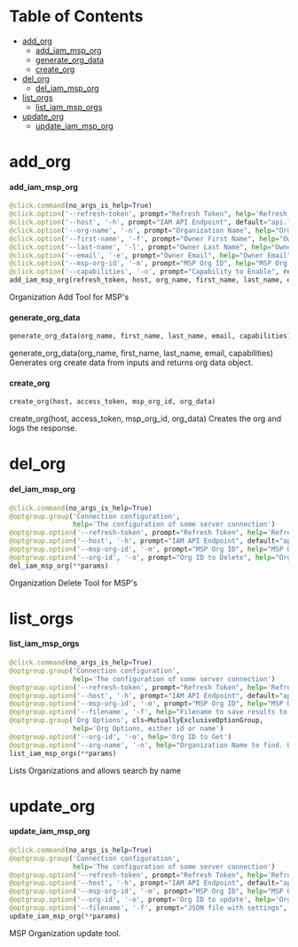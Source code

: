 # Table of Contents

* [add\_org](#add_org)
  * [add\_iam\_msp\_org](#add_org.add_iam_msp_org)
  * [generate\_org\_data](#add_org.generate_org_data)
  * [create\_org](#add_org.create_org)
* [del\_org](#del_org)
  * [del\_iam\_msp\_org](#del_org.del_iam_msp_org)
* [list\_orgs](#list_orgs)
  * [list\_iam\_msp\_orgs](#list_orgs.list_iam_msp_orgs)
* [update\_org](#update_org)
  * [update\_iam\_msp\_org](#update_org.update_iam_msp_org)

<a name="add_org"></a>
# add\_org

<a name="add_org.add_iam_msp_org"></a>
#### add\_iam\_msp\_org

```python
@click.command(no_args_is_help=True)
@click.option('--refresh-token', prompt="Refresh Token", help='Refresh Token from FlexeraOne', required=True)
@click.option('--host', '-h', prompt="IAM API Endpoint", default="api.flexeratest.com", show_default=True)
@click.option('--org-name', '-n', prompt="Organization Name", help="Organization Name", required=True)
@click.option('--first-name', '-f', prompt="Owner First Name", help="Owner First Name", required=True)
@click.option('--last-name', '-l', prompt="Owner Last Name", help="Owner Last Name", required=True)
@click.option('--email', '-e', prompt="Owner Email", help="Owner Email", required=True)
@click.option('--msp-org-id', '-m', prompt="MSP Org ID", help="MSP Org ID", required=True)
@click.option('--capabilities', '-o', prompt="Capability to Enable", required=True, multiple=True, type=click.Choice(flexera_capabilities))
add_iam_msp_org(refresh_token, host, org_name, first_name, last_name, email, msp_org_id, capabilities)
```

Organization Add Tool for MSP's

<a name="add_org.generate_org_data"></a>
#### generate\_org\_data

```python
generate_org_data(org_name, first_name, last_name, email, capabilities)
```

generate_org_data(org_name, first_name, last_name, email, capabilities)
Generates org create data from inputs and returns org data object.

<a name="add_org.create_org"></a>
#### create\_org

```python
create_org(host, access_token, msp_org_id, org_data)
```

create_org(host, access_token, msp_org_id, org_data)
Creates the org and logs the response.

<a name="del_org"></a>
# del\_org

<a name="del_org.del_iam_msp_org"></a>
#### del\_iam\_msp\_org

```python
@click.command(no_args_is_help=True)
@optgroup.group('Connection configuration',
                help='The configuration of some server connection')
@optgroup.option('--refresh-token', prompt="Refresh Token", help='Refresh Token from FlexeraOne', required=True)
@optgroup.option('--host', '-h', prompt="IAM API Endpoint", default="api.flexeratest.com", show_default=True)
@optgroup.option('--msp-org-id', '-m', prompt="MSP Org ID", help="MSP Org ID", required=True)
@optgroup.option('--org-id', '-o', prompt="Org ID to Delete", help="Org ID to Delete", required=True)
del_iam_msp_org(**params)
```

Organization Delete Tool for MSP's

<a name="list_orgs"></a>
# list\_orgs

<a name="list_orgs.list_iam_msp_orgs"></a>
#### list\_iam\_msp\_orgs

```python
@click.command(no_args_is_help=True)
@optgroup.group('Connection configuration',
                help='The configuration of some server connection')
@optgroup.option('--refresh-token', prompt="Refresh Token", help='Refresh Token from FlexeraOne', required=True)
@optgroup.option('--host', '-h', prompt="IAM API Endpoint", default="api.flexeratest.com", show_default=True)
@optgroup.option('--msp-org-id', '-m', prompt="MSP Org ID", help="MSP Org ID", required=True)
@optgroup.option('--filename', '-f', help="Filename to save results to.")
@optgroup.group('Org Options', cls=MutuallyExclusiveOptionGroup,
                help='Org Options, either id or name')
@optgroup.option('--org-id', '-o', help='Org ID to Get')
@optgroup.option('--org-name', '-n', help="Organization Name to find. Using the name will only print close orgs")
list_iam_msp_orgs(**params)
```

Lists Organizations and allows search by name

<a name="update_org"></a>
# update\_org

<a name="update_org.update_iam_msp_org"></a>
#### update\_iam\_msp\_org

```python
@click.command(no_args_is_help=True)
@optgroup.group('Connection configuration',
                help='The configuration of some server connection')
@optgroup.option('--refresh-token', prompt="Refresh Token", help='Refresh Token from FlexeraOne', required=True)
@optgroup.option('--host', '-h', prompt="IAM API Endpoint", default="api.flexeratest.com", show_default=True)
@optgroup.option('--msp-org-id', '-m', prompt="MSP Org ID", help="MSP Org ID", required=True)
@optgroup.option('--org-id', '-o', prompt='Org ID to update', help='Org ID to update', required=True)
@optgroup.option('--filename', '-f', prompt="JSON file with settings", help="JSON file with settings", required=True)
update_iam_msp_org(**params)
```

MSP Organization update tool.

